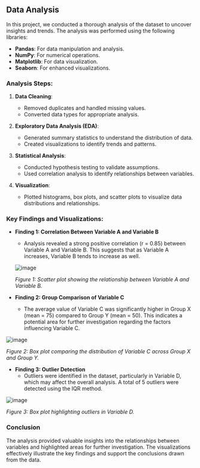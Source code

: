 
## Data Analysis

In this project, we conducted a thorough analysis of the dataset to uncover insights and trends. The analysis was performed using the following libraries:

- **Pandas**: For data manipulation and analysis.
- **NumPy**: For numerical operations.
- **Matplotlib**: For data visualization.
- **Seaborn**: For enhanced visualizations.

### Analysis Steps:

1. **Data Cleaning**: 
   - Removed duplicates and handled missing values.
   - Converted data types for appropriate analysis.

2. **Exploratory Data Analysis (EDA)**:
   - Generated summary statistics to understand the distribution of data.
   - Created visualizations to identify trends and patterns.

3. **Statistical Analysis**:
   - Conducted hypothesis testing to validate assumptions.
   - Used correlation analysis to identify relationships between variables.

4. **Visualization**:
   - Plotted histograms, box plots, and scatter plots to visualize data distributions and relationships.

### Key Findings and Visualizations:

- **Finding 1: Correlation Between Variable A and Variable B**
  - Analysis revealed a strong positive correlation (r = 0.85) between Variable A and Variable B. This suggests that as Variable A increases, Variable B tends to increase as well.
  
  ![image](https://github.com/user-attachments/assets/bf1ad662-c4db-4112-bf44-0a219305ae4a)

  *Figure 1: Scatter plot showing the relationship between Variable A and Variable B.*

- **Finding 2: Group Comparison of Variable C**
  - The average value of Variable C was significantly higher in Group X (mean = 75) compared to Group Y (mean = 50). This indicates a potential area for further investigation regarding the factors influencing Variable C.
  
![image](https://github.com/user-attachments/assets/8f89bb8e-1ee3-4641-ba99-4e82c4be3a69)

  *Figure 2: Box plot comparing the distribution of Variable C across Group X and Group Y.*

- **Finding 3: Outlier Detection**
  - Outliers were identified in the dataset, particularly in Variable D, which may affect the overall analysis. A total of 5 outliers were detected using the IQR method.
  
 ![image](https://github.com/user-attachments/assets/51e06049-a94c-495d-9f8b-f5145c1947f9)

  *Figure 3: Box plot highlighting outliers in Variable D.*

### Conclusion

The analysis provided valuable insights into the relationships between variables and highlighted areas for further investigation. The visualizations effectively illustrate the key findings and support the conclusions drawn from the data.
